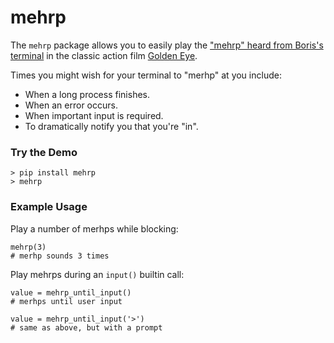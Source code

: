 # mehrp

The `mehrp` package allows you to easily play the ["mehrp" heard from Boris's terminal](https://youtu.be/mIq9jFdEfZo?t=88) in the classic action film [Golden Eye](https://www.imdb.com/title/tt0113189/).

Times you might wish for your terminal to "merhp" at you include:

 * When a long process finishes.
 * When an error occurs.
 * When important input is required.
 * To dramatically notify you that you're "in".

### Try the Demo

    > pip install mehrp
    > mehrp

### Example Usage

Play a number of merhps while blocking:

    mehrp(3)
    # merhp sounds 3 times

Play mehrps during an `input()` builtin call:

    value = mehrp_until_input()
    # merhps until user input

    value = mehrp_until_input('>')
    # same as above, but with a prompt
